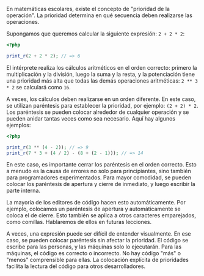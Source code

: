 En matemáticas escolares, existe el concepto de "prioridad de la operación". La prioridad determina en qué secuencia deben realizarse las operaciones.

Supongamos que queremos calcular la siguiente expresión: `2 + 2 * 2`:

```php
<?php

print_r(2 + 2 * 2); // => 6
```

El intérprete realiza los cálculos aritméticos en el orden correcto: primero la multiplicación y la división, luego la suma y la resta, y la potenciación tiene una prioridad más alta que todas las demás operaciones aritméticas: `2 ** 3 * 2` se calculará como `16`.

A veces, los cálculos deben realizarse en un orden diferente. En este caso, se utilizan paréntesis para establecer la prioridad, por ejemplo: `(2 + 2) * 2`. Los paréntesis se pueden colocar alrededor de cualquier operación y se pueden anidar tantas veces como sea necesario. Aquí hay algunos ejemplos:

```php
<?php

print_r(3 ** (4 - 2)); // => 9
print_r(7 * 3 + (4 / 2) - (8 + (2 - 1))); // => 14
```

En este caso, es importante cerrar los paréntesis en el orden correcto. Esto a menudo es la causa de errores no solo para principiantes, sino también para programadores experimentados. Para mayor comodidad, se pueden colocar los paréntesis de apertura y cierre de inmediato, y luego escribir la parte interna.

La mayoría de los editores de código hacen esto automáticamente. Por ejemplo, colocamos un paréntesis de apertura y automáticamente se coloca el de cierre. Esto también se aplica a otros caracteres emparejados, como comillas. Hablaremos de ellos en futuras lecciones.

A veces, una expresión puede ser difícil de entender visualmente. En ese caso, se pueden colocar paréntesis sin afectar la prioridad. El código se escribe para las personas, y las máquinas solo lo ejecutarán. Para las máquinas, el código es correcto o incorrecto. No hay código "más" o "menos" comprensible para ellas. La colocación explícita de prioridades facilita la lectura del código para otros desarrolladores.
